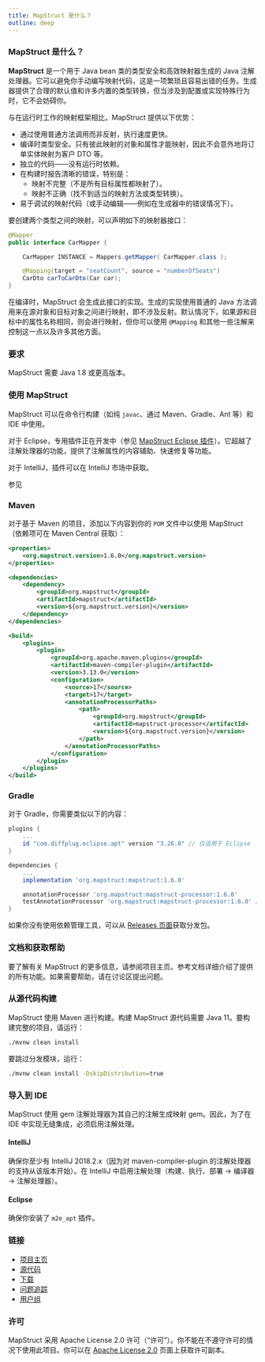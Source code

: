 ```yaml
---
title: MapStruct 是什么？
outline: deep
---
```

### MapStruct 是什么？

**MapStruct** 是一个用于 Java bean 类的类型安全和高效映射器生成的 Java 注解处理器。它可以避免你手动编写映射代码，这是一项繁琐且容易出错的任务。生成器提供了合理的默认值和许多内置的类型转换，但当涉及到配置或实现特殊行为时，它不会妨碍你。

与在运行时工作的映射框架相比，MapStruct 提供以下优势：

- 通过使用普通方法调用而非反射，执行速度更快。
- 编译时类型安全。只有彼此映射的对象和属性才能映射，因此不会意外地将订单实体映射为客户 DTO 等。
- 独立的代码——没有运行时依赖。
- 在构建时报告清晰的错误，特别是：
  - 映射不完整（不是所有目标属性都映射了）。
  - 映射不正确（找不到适当的映射方法或类型转换）。
- 易于调试的映射代码（或手动编辑——例如在生成器中的错误情况下）。

要创建两个类型之间的映射，可以声明如下的映射器接口：

```java
@Mapper
public interface CarMapper {

    CarMapper INSTANCE = Mappers.getMapper( CarMapper.class );

    @Mapping(target = "seatCount", source = "numberOfSeats")
    CarDto carToCarDto(Car car);
}
```

在编译时，MapStruct 会生成此接口的实现。生成的实现使用普通的 Java 方法调用来在源对象和目标对象之间进行映射，即不涉及反射。默认情况下，如果源和目标中的属性名称相同，则会进行映射，但你可以使用 `@Mapping` 和其他一些注解来控制这一点以及许多其他方面。

### 要求

MapStruct 需要 Java 1.8 或更高版本。

### 使用 MapStruct

MapStruct 可以在命令行构建（如纯 `javac`、通过 Maven、Gradle、Ant 等）和 IDE 中使用。

对于 Eclipse，专用插件正在开发中（参见 [MapStruct Eclipse 插件](https://github.com/mapstruct/mapstruct-eclipse)）。它超越了注解处理器的功能，提供了注解属性的内容辅助、快速修复等功能。

对于 IntelliJ，插件可以在 IntelliJ 市场中获取。

参见 
<CustomLink href="https://plugins.jetbrains.com/plugin/10036-mapstruct-support" text="MapStruct IntelliJ 插件" 
type="primary" />

### Maven

对于基于 Maven 的项目，添加以下内容到你的 `POM` 文件中以使用 MapStruct（依赖项可在 Maven Central 获取）：

```xml
<properties>
    <org.mapstruct.version>1.6.0</org.mapstruct.version>
</properties>

<dependencies>
    <dependency>
        <groupId>org.mapstruct</groupId>
        <artifactId>mapstruct</artifactId>
        <version>${org.mapstruct.version}</version>
    </dependency>
</dependencies>

<build>
    <plugins>
        <plugin>
            <groupId>org.apache.maven.plugins</groupId>
            <artifactId>maven-compiler-plugin</artifactId>
            <version>3.13.0</version>
            <configuration>
                <source>17</source>
                <target>17</target>
                <annotationProcessorPaths>
                    <path>
                        <groupId>org.mapstruct</groupId>
                        <artifactId>mapstruct-processor</artifactId>
                        <version>${org.mapstruct.version}</version>
                    </path>
                </annotationProcessorPaths>
            </configuration>
        </plugin>
    </plugins>
</build>
```

### Gradle

对于 Gradle，你需要类似以下的内容：

```groovy
plugins {
    ...
    id "com.diffplug.eclipse.apt" version "3.26.0" // 仅适用于 Eclipse
}

dependencies {
    ...
    implementation 'org.mapstruct:mapstruct:1.6.0'

    annotationProcessor 'org.mapstruct:mapstruct-processor:1.6.0'
    testAnnotationProcessor 'org.mapstruct:mapstruct-processor:1.6.0' // 如果你在测试代码中使用 MapStruct
}
```

如果你没有使用依赖管理工具，可以从 [Releases 页面](https://github.com/mapstruct/mapstruct/releases)获取分发包。

### 文档和获取帮助

要了解有关 MapStruct 的更多信息，请参阅项目主页。参考文档详细介绍了提供的所有功能。如果需要帮助，请在讨论区提出问题。

### 从源代码构建

MapStruct 使用 Maven 进行构建。构建 MapStruct 源代码需要 Java 11。要构建完整的项目，请运行：

```bash
./mvnw clean install
```

要跳过分发模块，运行：

```bash
./mvnw clean install -DskipDistribution=true
```

### 导入到 IDE

MapStruct 使用 gem 注解处理器为其自己的注解生成映射 gem。因此，为了在 IDE 中实现无缝集成，必须启用注解处理。

#### IntelliJ

确保你至少有 IntelliJ 2018.2.x（因为对 maven-compiler-plugin 的注解处理器的支持从该版本开始）。在 IntelliJ 中启用注解处理（构建、执行、部署 -> 编译器 -> 注解处理器）。

#### Eclipse

确保你安装了 `m2e_apt` 插件。

### 链接

- [项目主页](https://mapstruct.org)
- [源代码](https://github.com/mapstruct/mapstruct)
- [下载](https://github.com/mapstruct/mapstruct/releases)
- [问题追踪](https://github.com/mapstruct/mapstruct/issues)
- [用户组](https://groups.google.com/forum/#!forum/mapstruct-users)

<CustomLink
  href="https://ci.eclipse.org/mapstruct/"
  text="CI 构建"
  type="danger"
/>

<div>
  <CustomLink href="https://ci.eclipse.org/mapstruct/" text="CI 构建" />
</div>

### 许可

MapStruct 采用 Apache License 2.0 许可（“许可”）。你不能在不遵守许可的情况下使用此项目。你可以在 [Apache License 2.0](https://www.apache.org/licenses/LICENSE-2.0) 页面上获取许可副本。
